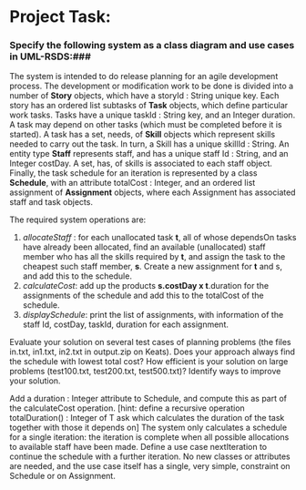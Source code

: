 # Project Task: #

### Specify the following system as a class diagram and use cases in UML-RSDS:###

The system is intended to do release planning for an agile development process. The development or modification work to be 
done is divided into a number of **Story** objects, which have
a storyId : String unique key. Each story has an ordered list subtasks of **Task** objects, which
define particular work tasks. Tasks have a unique taskId : String key, and an Integer duration. A
task may depend on other tasks (which must be completed before it is started). A task has a set,
needs, of **Skill** objects which represent skills needed to carry out the task. In turn, a Skill has a
unique skillId : String. An entity type **Staff** represents staff, and has a unique staff Id : String,
and an Integer costDay. A set, has, of skills is associated to each staff object. Finally, the task
schedule for an iteration is represented by a class **Schedule**, with an attribute totalCost : Integer,
and an ordered list assignment of **Assignment** objects, where each Assignment has associated
staff and task objects.


The required system operations are:


1. *allocateStaff* : for each unallocated task **t**, all of whose dependsOn tasks have already been
allocated, find an available (unallocated) staff member who has all the skills required by **t**,
and assign the task to the cheapest such staff member, **s**. Create a new assignment for **t** and
s, and add this to the schedule.
2. *calculateCost*: add up the products **s.costDay x t**.duration for the assignments of the schedule
and add this to the totalCost of the schedule.
3. *displaySchedule*: print the list of assignments, with information of the staff Id, costDay,
taskId, duration for each assignment.


Evaluate your solution on several test cases of planning problems (the files in.txt, in1.txt,
in2.txt in output.zip on Keats). Does your approach always find the schedule with lowest total
cost? How efficient is your solution on large problems (test100.txt, test200.txt, test500.txt)?
Identify ways to improve your solution.


Add a duration : Integer attribute to Schedule, and compute this as part of the calculateCost
operation. [hint: define a recursive operation totalDuration() : Integer of T ask which calculates
the duration of the task together with those it depends on]
The system only calculates a schedule for a single iteration: the iteration is complete when all
possible allocations to available staff have been made. Define a use case nextIteration to continue
the schedule with a further iteration. No new classes or attributes are needed, and the use case
itself has a single, very simple, constraint on Schedule or on Assignment.